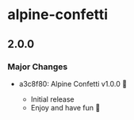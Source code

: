 # alpine-confetti

## 2.0.0

### Major Changes

- a3c8f80: Alpine Confetti v1.0.0 🎉

  - Initial release
  - Enjoy and have fun 🙌
